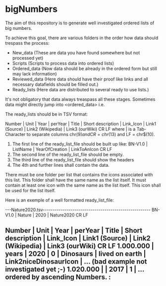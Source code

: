 # bigNumbers
The aim of this repository is to generate well investigated ordered lists of big numbers.

To achieve this goal, there are various folders in the order how data should trespass the process:
* New_data (These are data you have found somewhere but not processed yet)
* Scripts (Scripts to process data into ordered lists)
* Ordered_data (Now data should be already in the ordered form but still may lack information)
* Reviewed_data (Here data should have their proof like links and all necessary datafields should be filled out.)
* Ready_lists (Here data are distributed to several ready to use lists.)

It's not obligatory that data always treaspass all these stages. Sometimes data might directly jump into <ordered_data> i.e.

The ready_lists should be in TSV format:

Number | Unit | Year | perYear | Title | Short description | Link_Icon | Link1 (Source) | Link2 (Wikipedia) | Link3 (ourWiki) CR LF
where | is a Tab-Character to separate columns chr$(9) and CR = chr$(13) and LF = chr$(10).

1. The first line of the ready_list_file should be built up like:
   BN-V1.0 | ListName | YearOfCreation | LinkToAnIcon CR LF
2. The second line of the ready_list_file should be empty.
3. The third line of the ready_list_file should show the headers
4. The 4th and further lines shall contain the data.

There must be one folder per list that contains the icons associated with this list.
This folder shall have the same name as the list itself.
It must contain at least one icon with the same name as the list itself. This icon shall be used for the list itself.

Here is an exemple of a well formatted ready_list_file:

---Nature2020.tsv------------------------------------------------------
BN-V1.0 | Nature | 2020 | Nature2020 CR LF

Number | Unit | Year | perYear | Title | Short description | Link_Icon | Link1 (Source) | Link2 (Wikipedia) | Link3 (ourWiki) CR LF
1.000.000 | years | 2020 | 0 | Dinosaurs | lived on earth | Link2niceDinosaurIcon | ...  (bad example not investigated yet ;-)
1.020.000 |  | 2017 | 1 | ...
ordered by ascending Numbers.
:
-----------------------------------------------------------------------
